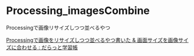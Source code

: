 # Processing_imagesCombine

Processingで画像リサイズしつつ並べるやつ

[Processingで画像をリサイズしつつ並べるやつ書いた & 画面サイズを画像サイズに合わせる : だらっと学習帳](http://blog.livedoor.jp/reona396/archives/55671549.html)
